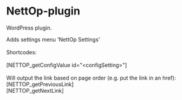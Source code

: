 # NettOp-plugin
WordPress plugin.

Adds settings menu 'NettOp Settings'<br>
<br>
Shortcodes:<br>
<br>
[NETTOP_getConfigValue id="&lt;configSetting>"]<br>
<br>
Will output the link based on page order (e.g. put the link in an href):<br>
[NETTOP_getPreviousLink]<br>
[NETTOP_getNextLink]<br>

